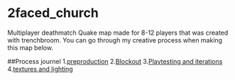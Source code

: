 # 2faced_church
Multiplayer deathmatch Quake map made for 8-12 players that was created with trenchbroom.
You can go through my creative process when making this map below.


##Process journel 
1.[preproduction](https://github.com/user-attachments/files/17424531/Quake.docx)
2.[Blockout](Blockout.md)
3.[Playtesting and iterations](Playtest.md)
4.[textures and lighting](TL.md)

